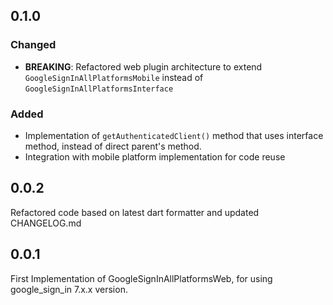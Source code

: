 ## 0.1.0

### Changed
- **BREAKING**: Refactored web plugin architecture to extend `GoogleSignInAllPlatformsMobile` instead of `GoogleSignInAllPlatformsInterface`

### Added
- Implementation of `getAuthenticatedClient()` method that uses interface method, instead of direct parent's method.
- Integration with mobile platform implementation for code reuse

## 0.0.2
Refactored code based on latest dart formatter and updated CHANGELOG.md

## 0.0.1

First Implementation of GoogleSignInAllPlatformsWeb, for using google_sign_in 7.x.x version.
